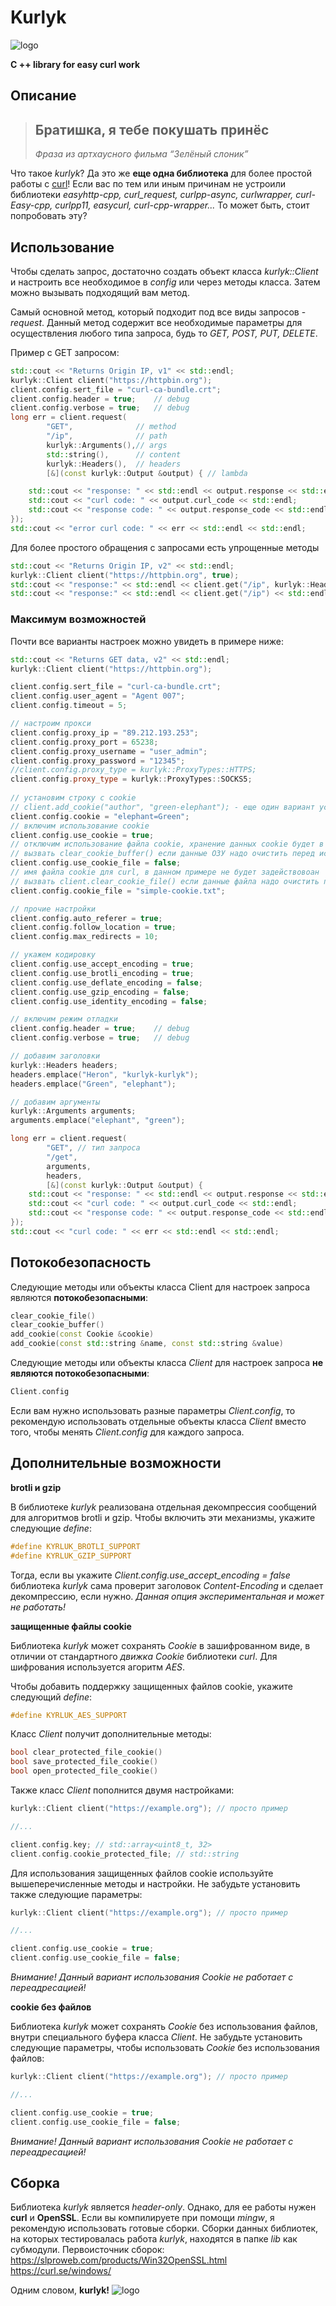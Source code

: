 # Kurlyk
![logo](doc/logo-mini.png)

**C ++ library for easy curl work**

## Описание


> ## Братишка, я тебе покушать принёс
>
> *Фраза из артхаусного фильма “Зелёный слоник”*

Что такое *kurlyk*? Да это же **еще одна библиотека** для более простой работы с [curl](https://curl.se/)! 
Если вас по тем или иным причинам не устроили библиотеки *easyhttp-cpp, curl_request, curlpp-async, curlwrapper, curl-Easy-cpp, curlpp11, easycurl, curl-cpp-wrapper...* 
То может быть, стоит попробовать эту?

## Использование

Чтобы сделать запрос, достаточно создать объект класса *kurlyk::Client* и
настроить все необходимое в *config* или через методы класса. 
Затем можно вызывать подходящий вам метод.

Самый основной метод, который подходит под все виды запросов - *request*.
Данный метод содержит все необходимые параметры для осуществления любого типа запроса, будь то *GET, POST, PUT, DELETE*.

Пример с GET запросом:

```cpp
std::cout << "Returns Origin IP, v1" << std::endl;
kurlyk::Client client("https://httpbin.org");
client.config.sert_file = "curl-ca-bundle.crt";
client.config.header = true;    // debug
client.config.verbose = true;   // debug
long err = client.request(
		"GET",              // method
		"/ip",              // path
		kurlyk::Arguments(),// args
		std::string(),      // content
		kurlyk::Headers(),  // headers
		[&](const kurlyk::Output &output) { // lambda

	std::cout << "response: " << std::endl << output.response << std::endl;
	std::cout << "curl code: " << output.curl_code << std::endl;
	std::cout << "response code: " << output.response_code << std::endl;
});
std::cout << "error curl code: " << err << std::endl << std::endl;
```

Для более простого обращения с запросами есть упрощенные методы

```cpp
std::cout << "Returns Origin IP, v2" << std::endl;
kurlyk::Client client("https://httpbin.org", true);
std::cout << "response:" << std::endl << client.get("/ip", kurlyk::Headers()) << std::endl;
std::cout << "response:" << std::endl << client.get("/ip") << std::endl;
```

### Максимум возможностей

Почти все варианты настроек можно увидеть в примере ниже:

```cpp
std::cout << "Returns GET data, v2" << std::endl;
kurlyk::Client client("https://httpbin.org");

client.config.sert_file = "curl-ca-bundle.crt";
client.config.user_agent = "Agent 007";
client.config.timeout = 5;

// настроим прокси
client.config.proxy_ip = "89.212.193.253";
client.config.proxy_port = 65238;
client.config.proxy_username = "user_admin";
client.config.proxy_password = "12345";
//client.config.proxy_type = kurlyk::ProxyTypes::HTTPS;
client.config.proxy_type = kurlyk::ProxyTypes::SOCKS5;
		
// установим строку с cookie
// client.add_cookie("author", "green-elephant"); - еще один вариант установки cookie
client.config.cookie = "elephant=Green";
// включим использование cookie
client.config.use_cookie = true;
// отключим использование файла cookie, хранение данных cookie будет в ОЗУ
// вызвать clear_cookie_buffer() если данные ОЗУ надо очистить перед использованием
client.config.use_cookie_file = false;
// имя файла cookie для curl, в данном примере не будет задействовоан
// вызвать client.clear_cookie_file() если данные файла надо очистить перед использованием
client.config.cookie_file = "simple-cookie.txt";

// прочие настройки
client.config.auto_referer = true;
client.config.follow_location = true;
client.config.max_redirects = 10;

// укажем кодировку
client.config.use_accept_encoding = true;
client.config.use_brotli_encoding = true;
client.config.use_deflate_encoding = false;
client.config.use_gzip_encoding = false;
client.config.use_identity_encoding = false;

// включим режим отладки
client.config.header = true;    // debug
client.config.verbose = true;   // debug

// добавим заголовки
kurlyk::Headers headers;
headers.emplace("Heron", "kurlyk-kurlyk");
headers.emplace("Green", "elephant");

// добавим аргументы
kurlyk::Arguments arguments;
arguments.emplace("elephant", "green");

long err = client.request(
		"GET", // тип запроса
		"/get",
		arguments,
		headers,
		[&](const kurlyk::Output &output) {
	std::cout << "response: " << std::endl << output.response << std::endl;
	std::cout << "curl code: " << output.curl_code << std::endl;
	std::cout << "response code: " << output.response_code << std::endl;
});
std::cout << "curl code: " << err << std::endl << std::endl;
```

## Потокобезопасность

Следующие методы или объекты класса Client для настроек запроса являются **потокобезопасными**:

```cpp
clear_cookie_file()
clear_cookie_buffer()
add_cookie(const Cookie &cookie)
add_cookie(const std::string &name, const std::string &value)
```

Следующие методы или объекты класса *Client* для настроек запроса **не являются потокобезопасными**:

```cpp
Client.config
```

Если вам нужно использовать разные параметры *Client.config*, то рекомендую использовать отдельные объекты класса *Client* вместо того, чтобы менять *Client.config* для каждого запроса.

## Дополнительные возможности

**brotli и gzip**

В библиотеке *kurlyk* реализована отдельная декомпрессия сообщений для алгоритмов brotli и gzip.
Чтобы включить эти механизмы, укажите следующие *define*:

```cpp
#define KYRLUK_BROTLI_SUPPORT
#define KYRLUK_GZIP_SUPPORT
```

Тогда, если вы укажите *Client.config.use_accept_encoding = false* библиотека *kurlyk* сама проверит заголовок *Content-Encoding* и сделает декомпрессию, если нужно.
*Данная опция экспериментальная и может не работать!*

**защищенные файлы cookie**

Библиотека *kurlyk* может сохранять *Cookie* в зашифрованном виде, в отличии от стандартного *движка Cookie* библиотеки *curl*.
Для шифрования используется агоритм *AES*.

Чтобы добавить поддержку защищенных файлов cookie, укажите следующий *define*:

```cpp
#define KYRLUK_AES_SUPPORT
```

Класс *Client* получит дополнительные методы:

```cpp
bool clear_protected_file_cookie()
bool save_protected_file_cookie()
bool open_protected_file_cookie()
```

Также класс *Client* пополнится двумя настройками:

```cpp
kurlyk::Client client("https://example.org"); // просто пример

//...

client.config.key; // std::array<uint8_t, 32>
client.config.cookie_protected_file; // std::string
```

Для использования защищенных файлов cookie используйте вышеперечисленные методы и настройки. 
Не забудьте установить также следующие параметры:

```cpp
kurlyk::Client client("https://example.org"); // просто пример

//...

client.config.use_cookie = true;
client.config.use_cookie_file = false;
```
*Внимание! Данный вариант использования Cookie не работает с переадресацией!*

**cookie без файлов**

Библиотека *kurlyk* может сохранять *Cookie* без использования файлов, внутри специального буфера класса *Client*.
Не забудьте установить следующие параметры, чтобы использовать *Cookie* без использования файлов:

```cpp
kurlyk::Client client("https://example.org"); // просто пример

//...

client.config.use_cookie = true;
client.config.use_cookie_file = false;
```

*Внимание! Данный вариант использования Cookie не работает с переадресацией!*

## Сборка

Библиотека *kurlyk* является *header-only*. Однако, для ее работы нужен **curl** и **OpenSSL**.
Если вы компилируете при помощи *mingw*, я рекомендую использовать готовые сборки.
Сборки данных библиотек, на которых тестировалась работа *kurlyk*, находятся в папке *lib* как субмодули.
Первоисточник сборок:
https://slproweb.com/products/Win32OpenSSL.html
https://curl.se/windows/

Одним словом, **kurlyk!**
![logo](doc/logo-mini-end.png)

